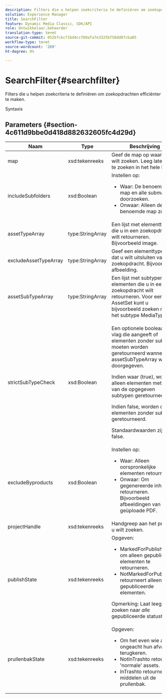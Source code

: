 ```yaml
---
description: Filters die u helpen zoekcriteria te definiëren om zoekopdrachten efficiënter te maken.
solution: Experience Manager
title: SearchFilter
feature: Dynamic Media Classic, SDK/API
role: Ontwikkelaar,beheerder
translation-type: tm+mt
source-git-commit: 052bfcbcf1bd4ccf60afa7e3325bf58dd07cba85
workflow-type: tm+mt
source-wordcount: '269'
ht-degree: 0%

---
```



# SearchFilter{#searchfilter}

Filters die u helpen zoekcriteria te definiëren om zoekopdrachten efficiënter te maken.

Syntaxis

## Parameters {#section-4c611d9bbe0d418d882632605fc4d29d}

<table id="table_57CEE262A33A4E898C6AFB30C93FD874"> 
 <thead> 
  <tr> 
   <th colname="col1" class="entry"> Naam </th> 
   <th colname="col2" class="entry"> Type </th> 
   <th colname="col3" class="entry"> Beschrijving </th> 
  </tr> 
 </thead>
 <tbody> 
  <tr> 
   <td colname="col1"> <span class="codeph"> <span class="varname"> map</span> </span> </td> 
   <td colname="col2"> <span class="codeph"> xsd:tekenreeks</span> </td> 
   <td colname="col3"> Geef de map op waarnaar u wilt zoeken. Leeg laten om te zoeken in het hele bedrijf. </td> 
  </tr> 
  <tr> 
   <td colname="col1"> <span class="codeph"> <span class="varname"> includeSubfolders</span> </span> </td> 
   <td colname="col2"> <span class="codeph"> xsd:Boolean</span> </td> 
   <td colname="col3">Instellen op: 
    <ul id="ul_BD8686943BD14D05A21C00192D4D70D3"> 
     <li id="li_B6A6DE5AAEFF4A80A8413B4785A88222"><span class="codeph"> Waar</span>: De benoemde map en alle submappen doorzoeken. </li> 
     <li id="li_10A581F98B4847ED8EBE4AECC3AD70A8"><span class="codeph"> Onwaar</span>: Alleen de benoemde map zoeken. </li> 
    </ul> </td> 
  </tr> 
  <tr> 
   <td colname="col1"> <span class="codeph"> <span class="varname"> assetTypeArray</span> </span> </td> 
   <td colname="col2"> <span class="codeph"> type:StringArray</span> </td> 
   <td colname="col3">Een lijst met elementtypen die u in een zoekopdracht wilt retourneren. Bijvoorbeeld <span class="codeph"> image</span>. </td> 
  </tr> 
  <tr> 
   <td colname="col1"> <span class="codeph"> <span class="varname"> excludeAssetTypeArray</span> </span> </td> 
   <td colname="col2"> <span class="codeph"> type:StringArray</span> </td> 
   <td colname="col3"> Geef een elementtype op dat u wilt uitsluiten van een zoekopdracht. Bijvoorbeeld afbeelding. </td> 
  </tr> 
  <tr> 
   <td colname="col1"> <span class="codeph"> <span class="varname"> assetSubTypeArray</span> </span> </td> 
   <td colname="col2"> <span class="codeph"> type:StringArray</span> </td> 
   <td colname="col3">Een lijst met subtypen van elementen die u in een zoekopdracht wilt retourneren. Voor een <span class="codeph"> AssetSet</span> kunt u bijvoorbeeld zoeken naar het subtype <span class="codeph"> MediaType</span>. </td> 
  </tr> 
  <tr> 
   <td colname="col1"><span class="codeph"><span class="varname"> strictSubTypeCheck</span></span> </td> 
   <td colname="col2"><span class="codeph"> xsd:Boolean</span> </td> 
   <td colname="col3"> <p>Een optionele booleaanse vlag die aangeeft of elementen zonder subtype moeten worden geretourneerd wanneer <span class="codeph"> assetSubTypeArray</span> wordt doorgegeven. </p> <p>Indien waar (true), worden alleen elementen met een van de opgegeven subtypen geretourneerd. </p> <p>Indien false, worden ook elementen zonder subtype geretourneerd. </p> <p>Standaardwaarden zijn false. </p> </td> 
  </tr> 
  <tr> 
   <td colname="col1"> <span class="codeph"> <span class="varname"> excludeByproducts</span> </span> </td> 
   <td colname="col2"> <span class="codeph"> xsd:Boolean</span> </td> 
   <td colname="col3">Instellen op: 
    <ul id="ul_8C164A5D9F0F43968C86A67FA6884F35"> 
     <li id="li_D8009688FF2C439D98D6C1052C1A6CBE"><span class="codeph"> Waar</span>: Alleen oorspronkelijke elementen retourneren. </li> 
     <li id="li_4970226BF0FF42388CAE4415FB63AF16"><span class="codeph"> Onwaar</span>: Om gegenereerde inhoud te retourneren. Bijvoorbeeld afbeeldingen van een geüploade PDF. </li> 
    </ul> </td> 
  </tr> 
  <tr> 
   <td colname="col1"> <span class="codeph"> <span class="varname"> projectHandle</span> </span> </td> 
   <td colname="col2"> <span class="codeph"> xsd:tekenreeks</span> </td> 
   <td colname="col3"> Handgreep aan het project u wilt zoeken. </td> 
  </tr> 
  <tr> 
   <td colname="col1"> <span class="codeph"> <span class="varname"> publishState</span> </span> </td> 
   <td colname="col2"> <span class="codeph"> xsd:tekenreeks</span> </td> 
   <td colname="col3">Opgeven: 
    <ul id="ul_96FFEE28F7624C1FB0356776B4C7CD53"> 
     <li id="li_DCB07288E5F44E05A4D83D3F34B0E08E"><span class="codeph"> </span> MarkedForPublishing om alleen gepubliceerde elementen te retourneren. </li> 
     <li id="li_9A9A852248DB490DB958AE986DF02672"><span class="codeph"> </span> NotMarkedForPublishing retourneert alleen niet-gepubliceerde elementen. </li> 
    </ul> <p>Opmerking: Laat leeg om te zoeken naar <i>alle</i> gepubliceerde statustypen. </p> </td> 
  </tr> 
  <tr> 
   <td colname="col1"> <span class="codeph"> <span class="varname"> prullenbakState</span> </span> </td> 
   <td colname="col2"> <span class="codeph"> xsd:tekenreeks</span> </td> 
   <td colname="col3">Opgeven: 
    <ul id="ul_D31B903FA8DA4CFFABAFABA3D8DA91EC"> 
     <li id="li_E4386C8260E64F0BAFE5BA57FF788E48"><span class="codeph"> Om het even </span> wie activa ongeacht hun afval staat terugkeren. </li> 
     <li id="li_0B8933FE18C643828075EC8CE8C0223C"><span class="codeph"> </span> NotInTrashto retourneert 'normale' assets. </li> 
     <li id="li_A1F46A0762FA4D4BA9F7247338238DC6"><span class="codeph"> </span> InTrashto retourneert middelen uit de prullenbak. </li> 
    </ul> </td> 
  </tr> 
 </tbody> 
</table>

